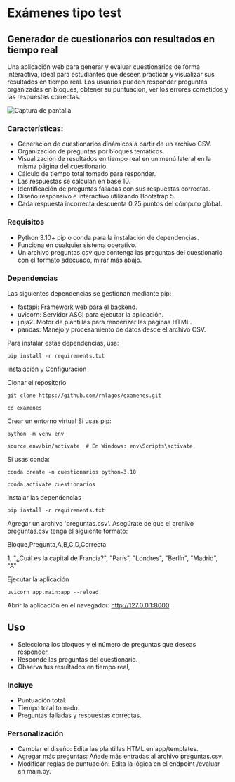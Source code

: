 # Exámenes tipo test
## Generador de cuestionarios con resultados en tiempo real

Una aplicación web para generar y evaluar cuestionarios de forma interactiva, ideal para estudiantes que deseen practicar y visualizar sus resultados en tiempo real. Los usuarios pueden responder preguntas organizadas en bloques, obtener su puntuación, ver los errores cometidos y las respuestas correctas.

![Captura de pantalla](https://rnlagos.com/images/cuestionario.png)

### Características:

- Generación de cuestionarios dinámicos a partir de un archivo CSV.
- Organización de preguntas por bloques temáticos.
- Visualización de resultados en tiempo real en un menú lateral en la misma página del cuestionario.
- Cálculo de tiempo total tomado para responder.
- Las respuestas se calculan en base 10.
- Identificación de preguntas falladas con sus respuestas correctas.
- Diseño responsivo e interactivo utilizando Bootstrap 5.
- Cada respuesta incorrecta descuenta 0.25 puntos del cómputo global.

### Requisitos

- Python 3.10+ pip o conda para la instalación de dependencias.
- Funciona en cualquier sistema operativo.
- Un archivo preguntas.csv que contenga las preguntas del cuestionario con el formato adecuado, mirar más abajo.

### Dependencias

Las siguientes dependencias se gestionan mediante pip:

- fastapi: Framework web para el backend.
- uvicorn: Servidor ASGI para ejecutar la aplicación.
- jinja2: Motor de plantillas para renderizar las páginas HTML.
- pandas: Manejo y procesamiento de datos desde el archivo CSV.

Para instalar estas dependencias, usa:

`pip install -r requirements.txt`

Instalación y Configuración

Clonar el repositorio

`git clone https://github.com/rnlagos/examenes.git`  

`cd examenes`

Crear un entorno virtual Si usas pip:

`python -m venv env`  

`source env/bin/activate  # En Windows: env\Scripts\activate`

Si usas conda:

`conda create -n cuestionarios python=3.10`  

`conda activate cuestionarios`

Instalar las dependencias

`pip install -r requirements.txt`

Agregar un archivo 'preguntas.csv'. Asegúrate de que el archivo preguntas.csv tenga el siguiente formato:

Bloque,Pregunta,A,B,C,D,Correcta

1, "¿Cuál es la capital de Francia?", "París", "Londres", "Berlín", "Madrid", "A"

Ejecutar la aplicación

`uvicorn app.main:app --reload`

Abrir la aplicación en el navegador: http://127.0.0.1:8000.

## Uso

- Selecciona los bloques y el número de preguntas que deseas responder.
- Responde las preguntas del cuestionario.
- Observa tus resultados en tiempo real,

### Incluye

- Puntuación total.
- Tiempo total tomado.
- Preguntas falladas y respuestas correctas.

### Personalización

- Cambiar el diseño: Edita las plantillas HTML en app/templates.
- Agregar más preguntas: Añade más entradas al archivo preguntas.csv.
- Modificar reglas de puntuación: Edita la lógica en el endpoint /evaluar en main.py.
